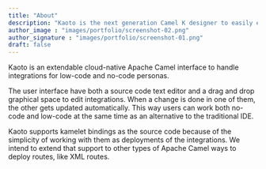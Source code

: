 ```yaml
---
title: "About"
description: "Kaoto is the next generation Camel K designer to easily edit and deploy automations and integrations using kamelets."
author_image : "images/portfolio/screenshot-02.png"
author_signature : "images/portfolio/screenshot-01.png"
draft: false
---
```


Kaoto is an extendable cloud-native Apache Camel interface to handle integrations for low-code and no-code personas.

The user interface have both a source code text editor and a drag and drop graphical space to edit integrations. When a change is done in one of them, the other gets updated automatically. This way users can work both no-code and low-code at the same time as an alternative to the traditional IDE.

Kaoto supports kamelet bindings as the source code because of the simplicity of working with them as deployments of the integrations. We intend to extend that support to other types of Apache Camel ways to deploy routes, like XML routes. 
